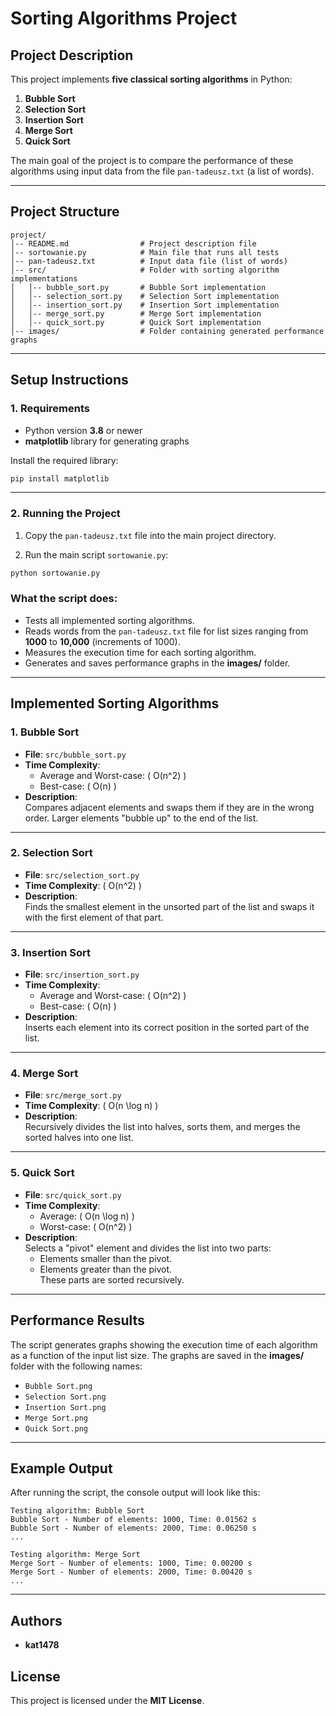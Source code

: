 # Sorting Algorithms Project

## **Project Description**

This project implements **five classical sorting algorithms** in Python:

1. **Bubble Sort**
2. **Selection Sort**
3. **Insertion Sort**
4. **Merge Sort**
5. **Quick Sort**

The main goal of the project is to compare the performance of these algorithms using input data from the file `pan-tadeusz.txt` (a list of words).

---

## **Project Structure**

```plaintext
project/
│-- README.md                # Project description file
│-- sortowanie.py            # Main file that runs all tests
│-- pan-tadeusz.txt          # Input data file (list of words)
│-- src/                     # Folder with sorting algorithm implementations
│   │-- bubble_sort.py       # Bubble Sort implementation
│   │-- selection_sort.py    # Selection Sort implementation
│   │-- insertion_sort.py    # Insertion Sort implementation
│   │-- merge_sort.py        # Merge Sort implementation
│   │-- quick_sort.py        # Quick Sort implementation
│-- images/                  # Folder containing generated performance graphs
```

---

## **Setup Instructions**

### 1. Requirements

- Python version **3.8** or newer
- **matplotlib** library for generating graphs

Install the required library:

```bash
pip install matplotlib
```

---

### 2. Running the Project

1. Copy the `pan-tadeusz.txt` file into the main project directory.

2. Run the main script `sortowanie.py`:

```bash
python sortowanie.py
```

### **What the script does**:

- Tests all implemented sorting algorithms.
- Reads words from the `pan-tadeusz.txt` file for list sizes ranging from **1000** to **10,000** (increments of 1000).
- Measures the execution time for each sorting algorithm.
- Generates and saves performance graphs in the **images/** folder.

---

## **Implemented Sorting Algorithms**

### 1. **Bubble Sort**

- **File**: `src/bubble_sort.py`
- **Time Complexity**:
  - Average and Worst-case: \( O(n^2) \)
  - Best-case: \( O(n) \)
- **Description**:  
  Compares adjacent elements and swaps them if they are in the wrong order. Larger elements "bubble up" to the end of the list.

---

### 2. **Selection Sort**

- **File**: `src/selection_sort.py`
- **Time Complexity**: \( O(n^2) \)
- **Description**:  
  Finds the smallest element in the unsorted part of the list and swaps it with the first element of that part.

---

### 3. **Insertion Sort**

- **File**: `src/insertion_sort.py`
- **Time Complexity**:
  - Average and Worst-case: \( O(n^2) \)
  - Best-case: \( O(n) \)
- **Description**:  
  Inserts each element into its correct position in the sorted part of the list.

---

### 4. **Merge Sort**

- **File**: `src/merge_sort.py`
- **Time Complexity**: \( O(n \log n) \)
- **Description**:  
  Recursively divides the list into halves, sorts them, and merges the sorted halves into one list.

---

### 5. **Quick Sort**

- **File**: `src/quick_sort.py`
- **Time Complexity**:
  - Average: \( O(n \log n) \)
  - Worst-case: \( O(n^2) \)
- **Description**:  
  Selects a "pivot" element and divides the list into two parts:
  - Elements smaller than the pivot.
  - Elements greater than the pivot.  
    These parts are sorted recursively.

---

## **Performance Results**

The script generates graphs showing the execution time of each algorithm as a function of the input list size. The graphs are saved in the **images/** folder with the following names:

- `Bubble Sort.png`
- `Selection Sort.png`
- `Insertion Sort.png`
- `Merge Sort.png`
- `Quick Sort.png`

---

## **Example Output**

After running the script, the console output will look like this:

```plaintext
Testing algorithm: Bubble Sort
Bubble Sort - Number of elements: 1000, Time: 0.01562 s
Bubble Sort - Number of elements: 2000, Time: 0.06250 s
...

Testing algorithm: Merge Sort
Merge Sort - Number of elements: 1000, Time: 0.00200 s
Merge Sort - Number of elements: 2000, Time: 0.00420 s
...
```

---

## **Authors**

- **kat1478**

## **License**

This project is licensed under the **MIT License**.
